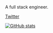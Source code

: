 A full stack engineer.

[Twitter](https://twitter.com/kotx__)

[![GitHub stats](https://github-readme-stats.vercel.app/api?username=Kotlin-Chan&count_private=true&show_icons=true&theme=tokyonight)](https://github.com/anuraghazra/github-readme-stats)
